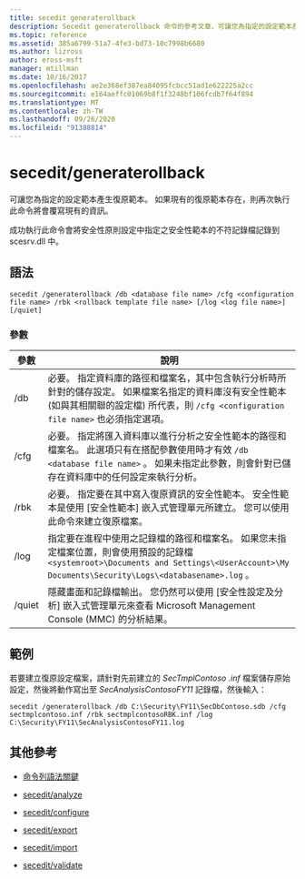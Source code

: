```yaml
---
title: secedit generaterollback
description: Secedit generaterollback 命令的參考文章，可讓您為指定的設定範本產生復原範本。
ms.topic: reference
ms.assetid: 385a6799-51a7-4fe3-bd73-10c7998b6680
ms.author: lizross
author: eross-msft
manager: mtillman
ms.date: 10/16/2017
ms.openlocfilehash: ae2e368ef387ea84095fcbcc51ad1e622225a2cc
ms.sourcegitcommit: e164aeffc01069b8f1f3248bf106fcdb7f64f894
ms.translationtype: MT
ms.contentlocale: zh-TW
ms.lasthandoff: 09/26/2020
ms.locfileid: "91388814"
---
```

# <a name="secedit-generaterollback"></a>secedit/generaterollback

可讓您為指定的設定範本產生復原範本。 如果現有的復原範本存在，則再次執行此命令將會覆寫現有的資訊。

成功執行此命令會將安全性原則設定中指定之安全性範本的不符記錄檔記錄到 scesrv.dll 中。

## <a name="syntax"></a>語法

```
secedit /generaterollback /db <database file name> /cfg <configuration file name> /rbk <rollback template file name> [/log <log file name>] [/quiet]
```

### <a name="parameters"></a>參數

| 參數 | 說明 |
|--|--|
| /db | 必要。 指定資料庫的路徑和檔案名，其中包含執行分析時所針對的儲存設定。 如果檔案名指定的資料庫沒有安全性範本 (如與其相關聯的設定檔) 所代表，則 `/cfg <configuration file name>` 也必須指定選項。 |
| /cfg | 必要。 指定將匯入資料庫以進行分析之安全性範本的路徑和檔案名。 此選項只有在搭配參數使用時才有效 `/db <database file name>` 。 如果未指定此參數，則會針對已儲存在資料庫中的任何設定來執行分析。 |
| /rbk | 必要。 指定要在其中寫入復原資訊的安全性範本。 安全性範本是使用 [安全性範本] 嵌入式管理單元所建立。 您可以使用此命令來建立復原檔案。 |
| /log | 指定要在進程中使用之記錄檔的路徑和檔案名。 如果您未指定檔案位置，則會使用預設的記錄檔 `<systemroot>\Documents and Settings\<UserAccount>\My Documents\Security\Logs\<databasename>.log` 。 |
| /quiet | 隱藏畫面和記錄檔輸出。 您仍然可以使用 [安全性設定及分析] 嵌入式管理單元來查看 Microsoft Management Console (MMC) 的分析結果。 |

## <a name="examples"></a>範例

若要建立復原設定檔案，請針對先前建立的 *SecTmplContoso .inf* 檔案儲存原始設定，然後將動作寫出至 *SecAnalysisContosoFY11* 記錄檔，然後輸入：

```
secedit /generaterollback /db C:\Security\FY11\SecDbContoso.sdb /cfg sectmplcontoso.inf /rbk sectmplcontosoRBK.inf /log C:\Security\FY11\SecAnalysisContosoFY11.log
```

## <a name="additional-references"></a>其他參考

- [命令列語法關鍵](command-line-syntax-key.md)

- [secedit/analyze](secedit-analyze.md)

- [secedit/configure](secedit-configure.md)

- [secedit/export](secedit-export.md)

- [secedit/import](secedit-import.md)

- [secedit/validate](secedit-validate.md)